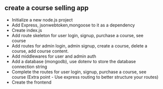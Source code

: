 ## create a course selling app

- Initialize a new node.js project
- Add Express, jsonwebtoken,mongoose to it as a dependency
- Create index.js
- Add route skeleton for user login, signup, purchase a course, see course
- Add routes for admin login, admin signup, create a course, delete a course, add course content. 
- Add middlewares for user and admin auth
- Add a database (mongodb), use dotenv to store the database connection string
- Complete the routes for user login, signup, purchase a course, see course (Extra point - Use express routing to better structure your routes)
- Create the frontend